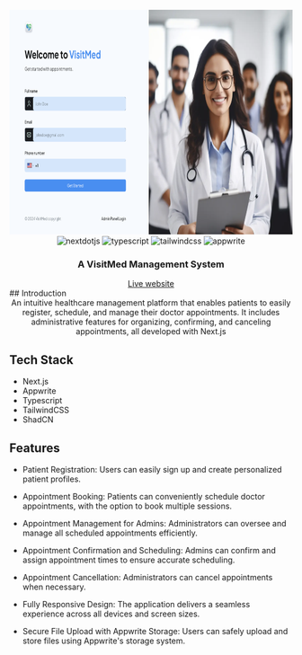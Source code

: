 <div align="center">
  <br />
      <img src="/public//assets//images//VisitMed.png" width="700" height="400" alt="Project Banner">
  <br />

  <div>
    <img src="https://img.shields.io/badge/-Next_JS-black?style=for-the-badge&logoColor=white&logo=nextdotjs&color=000000" alt="nextdotjs" />
    <img src="https://img.shields.io/badge/-TypeScript-black?style=for-the-badge&logoColor=white&logo=typescript&color=3178C6" alt="typescript" />
    <img src="https://img.shields.io/badge/-Tailwind_CSS-black?style=for-the-badge&logoColor=white&logo=tailwindcss&color=06B6D4" alt="tailwindcss" />
    <img src="https://img.shields.io/badge/-Appwrite-black?style=for-the-badge&logoColor=white&logo=appwrite&color=FD366E" alt="appwrite" />
  </div>

  <h3 align="center">A VisitMed Management System</h3>
  <a href="https://visitmed.vercel.app/">Live website</a>
</div>
## <a name="introduction">Introduction</a>

   <div align="center">
    An intuitive healthcare management platform that enables patients to easily register, schedule, and manage their doctor appointments. It includes administrative features for organizing, confirming, and canceling appointments, all developed with Next.js
    </div>

## <a name="tech-stack">Tech Stack</a>

- Next.js
- Appwrite
- Typescript
- TailwindCSS
- ShadCN

## <a name="features">Features</a>

- Patient Registration: Users can easily sign up and create personalized patient profiles.

- Appointment Booking: Patients can conveniently schedule doctor appointments, with the option to book multiple sessions.

- Appointment Management for Admins: Administrators can oversee and manage all scheduled appointments efficiently.

- Appointment Confirmation and Scheduling: Admins can confirm and assign appointment times to ensure accurate scheduling.

- Appointment Cancellation: Administrators can cancel appointments when necessary.

- Fully Responsive Design: The application delivers a seamless experience across all devices and screen sizes.

- Secure File Upload with Appwrite Storage: Users can safely upload and store files using Appwrite's storage system.
